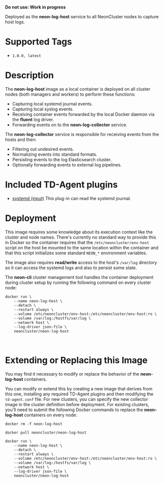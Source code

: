 **Do not use: Work in progress**

Deployed as the **neon-log-host** service to all NeonCluster nodes to capture host logs.

# Supported Tags

* `1.0.0, latest`

# Description

The **neon-log-host** image as a local container is deployed on all cluster nodes (both managers and workers) to perform these functions:

* Capturing local systemd journal events.
* Capturing local syslog events.
* Receiving container events forwarded by the local Docker daemon via the **fluent** log driver.
* Forwarding events on to the **neon-log-collector** service.

The **neon-log-collector** service is responsible for receiving events from the hosts and then:

* Filtering out undesired events.
* Normalizing events into standard formats.
* Persisting events to the log Elasticsearch cluster.
* Optionally forwarding events to external log pipelines.

# Included TD-Agent plugins

* [systemd (input)](https://github.com/reevoo/fluent-plugin-systemd/blob/master/README.md) This plug-in can read the systemd journal.

# Deployment

This image requires some knowledge about its execution context like the cluster and node names.  There's currently no standard way to provide this in Docker so the container requires that the `/etc/neoncluster/env-host` script on the host be mounted to the same location within the container and that this script initializes some standard `NEON_*` environment variables.

The image also requires **read/write** access to the host's `/var/log` directory so it can access the systemd logs and also to persist some state. 

The **neon-cli** cluster management tool handles the container deployment during cluster setup by running the following command on every cluster node:

````
docker run \
    --name neon-log-host \
    --detach \
    --restart always \
    --volume /etc/neoncluster/env-host:/etc/neoncluster/env-host:ro \
    --volume /var/log:/hostfs/var/log \
    --network host \
    --log-driver json-file \
    neoncluster/neon-log-host
````
&nbsp;
# Extending or Replacing this Image

You may find it necessary to modify or replace the behavior of the **neon-log-host** containers.

You can modify or extend this by creating a new image that derives from this one, installing any required TD-Agent plugins and then modifying the `td-agent.conf` file.  For new clusters, you can specify the new collector image in the cluster definition before deployment.  For existing clusters, you'll need to submit the following Docker commands to replace the **neon-log-host** containers on every node:

````
docker rm -f neon-log-host

docker pull neoncluster/neon-log-host

docker run \
    --name neon-log-host \
    --detach \
    --restart always \
    --volume /etc/neoncluster/env-host:/etc/neoncluster/env-host:ro \
    --volume /var/log:/hostfs/var/log \
    --network host \
    --log-driver json-file \
    neoncluster/neon-log-host
````
